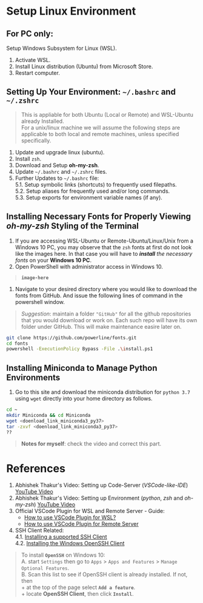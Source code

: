 # Setup Linux Environment
## For PC only:
Setup Windows Subsystem for Linux (WSL).
  1. Activate WSL.
  1. Install Linux distribution (Ubuntu) from Microsoft Store.
  1. Restart computer.

## Setting Up Your Environment: `~/.bashrc` and `~/.zshrc`

>This is appliable for both Ubuntu (Local or Remote) and WSL-Ubuntu 
already Installed.  
For a unix/linux machine we will assume the following steps are 
applicable to both local and remote machines, unless specified 
specifically.  

1. Update and upgrade linux (ubuntu).  
1. Install `zsh`.  
1. Download and Setup **oh-my-zsh**.  
1. Update `~/.bashrc` and `~/.zshrc` files.  
1. Further Updates to `~/.bashrc` file:  
  5.1. Setup symbolic links (shortcuts) to frequently used filepaths.  
  5.2. Setup aliases for frequently used and/or long commands.  
  5.3. Setup exports for environment variable names (if any).  
  
## Installing Necessary Fonts for Properly Viewing _oh-my-zsh_ Styling of the Terminal

1. If you are accessing WSL-Ubuntu or Remote-Ubuntu/Linux/Unix 
from a Windows 10 PC, you may observe that the `zsh` fonts at 
first do not look like the images here. In that case you will 
have to _**install** the necessary fonts_ on your **Windows 10 PC**. 
  1. Open PowerShell with administrator access in Windows 10.  
  > **`image-here`**
  1. Navigate to your desired directory where you would like to 
  download the fonts from GitHub. And issue the following lines 
  of command in the powershell window.  
  
  >_Suggestion_: maintain a folder `"GitHub"` for all the github 
  repositories that you would download or work on. Each such repo 
  will have its own folder under GitHub. This will make maintenance 
  easire later on.
   
  
  ```bash
  git clone https://github.com/powerline/fonts.git
  cd fonts
  powershell -ExecutionPolicy Bypass -File .\install.ps1
  ```

## Installing Miniconda to Manage Python Environments
1. Go to this site and download the miniconda distribution for 
`python 3.7` using `wget` directly into your home directory as follows.  
```bash
cd ~
mkdir Miniconda && cd Miniconda
wget <doenload_link_miniconda3_py37>
tar -zxvf <doenload_link_miniconda3_py37>
??
```
>**Notes for myself**: check the video and correct this part.  

# References

1. Abhishek Thakur's Video: Setting up Code-Server 
(_VSCode-like-IDE_) [YouTube Video](https://youtu.be/ArygUBY0QXw)
1. Abhishek Thakur's Video: Setting up Environment
(_python_, _zsh_ and _oh-my-zsh_) [YouTube Video](https://www.youtube.com/watch?v=N9lo_UxSkWA)
1. Official VSCode Plugin for WSL and Remote Server - Guide:  
   + [How to use VSCode Plugin for WSL?](https://code.visualstudio.com/blogs/2019/09/03/wsl2)
   + [How to use VSCode Plugin for Remote Server](https://code.visualstudio.com/blogs/2019/07/25/remote-ssh)
1. SSH Client Related:  
  4.1. [Installing a supported SSH Client](https://code.visualstudio.com/docs/remote/troubleshooting#_installing-a-supported-ssh-client)  
  4.2. [Installing the Windows OpenSSH Client]()  
  > To install **`OpenSSH`** on Windows 10:  
      A. start `Settings` then go to `Apps` > `Apps and Features` > `Manage Optional Features`.  
      B. Scan this list to see if OpenSSH client is already installed. If not, then  
         + at the top of the page select **`Add a feature`**.  
         + locate **OpenSSH Client**, then click **`Install`**.  


